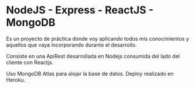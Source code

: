 # NodeJS - Express - ReactJS - MongoDB

Es un proyecto de práctica donde voy aplicando
todos mis conocimientos y aquellos que vaya incorporando 
durante el desarrollo.

Consiste en una ApiRest desarrollada en Nodejs
consumida del lado del cliente con Reactjs.

Uso MongoDB Atlas para alojar la base de datos.
Deploy realizado en Heroku.
